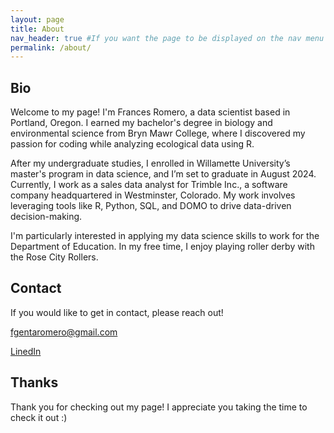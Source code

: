 ```yaml
---
layout: page
title: About
nav_header: true #If you want the page to be displayed on the nav menu on top of the site, leave "true" here. If not, you can leave it blank
permalink: /about/
---
```


## Bio

Welcome to my page! I'm Frances Romero, a data scientist based in Portland, Oregon. I earned my bachelor's degree in biology and environmental science from Bryn Mawr College, where I discovered my passion for coding while analyzing ecological data using R.

After my undergraduate studies, I enrolled in Willamette University’s master's program in data science, and I’m set to graduate in August 2024. Currently, I work as a sales data analyst for Trimble Inc., a software company headquartered in Westminster, Colorado. My work involves leveraging tools like R, Python, SQL, and DOMO to drive data-driven decision-making.

I'm particularly interested in applying my data science skills to work for the Department of Education. In my free time, I enjoy playing roller derby with the Rose City Rollers.

## Contact

If you would like to get in contact, please reach out!

fgentaromero@gmail.com

[LinedIn](https://www.linkedin.com/in/frances-romero/)

## Thanks

Thank you for checking out my page! I appreciate you taking the time to check it out :) 
